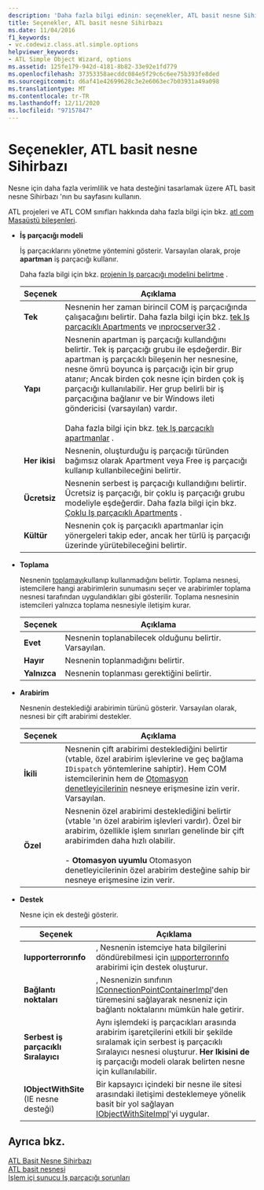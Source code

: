 ```yaml
---
description: 'Daha fazla bilgi edinin: seçenekler, ATL basit nesne Sihirbazı'
title: Seçenekler, ATL basit nesne Sihirbazı
ms.date: 11/04/2016
f1_keywords:
- vc.codewiz.class.atl.simple.options
helpviewer_keywords:
- ATL Simple Object Wizard, options
ms.assetid: 125fe179-942d-4181-8b82-33e92e1fd779
ms.openlocfilehash: 37353358aecddc084e5f29c6c6ee75b393fe8ded
ms.sourcegitcommit: d6af41e42699628c3e2e6063ec7b03931a49a098
ms.translationtype: MT
ms.contentlocale: tr-TR
ms.lasthandoff: 12/11/2020
ms.locfileid: "97157847"
---
```

# <a name="options-atl-simple-object-wizard"></a>Seçenekler, ATL basit nesne Sihirbazı

Nesne için daha fazla verimlilik ve hata desteğini tasarlamak üzere ATL basit nesne Sihirbazı 'nın bu sayfasını kullanın.

ATL projeleri ve ATL COM sınıfları hakkında daha fazla bilgi için bkz. [atl com Masaüstü bileşenleri](../../atl/atl-com-desktop-components.md).

- **İş parçacığı modeli**

   İş parçacıklarını yönetme yöntemini gösterir. Varsayılan olarak, proje **apartman** iş parçacığı kullanır.

   Daha fazla bilgi için bkz. [projenin Iş parçacığı modelini belirtme](../../atl/specifying-the-threading-model-for-a-project-atl.md) .

   |Seçenek|Açıklama|
   |------------|-----------------|
   |**Tek**|Nesnenin her zaman birincil COM iş parçacığında çalışacağını belirtir. Daha fazla bilgi için bkz. [tek Iş parçacıklı Apartments](/windows/win32/com/single-threaded-apartments) ve [ınprocserver32](/windows/win32/com/inprocserver32) .|
   |**Yapı**|Nesnenin apartman iş parçacığı kullandığını belirtir. Tek iş parçacığı grubu ile eşdeğerdir. Bir apartman iş parçacıklı bileşenin her nesnesine, nesne ömrü boyunca iş parçacığı için bir grup atanır; Ancak birden çok nesne için birden çok iş parçacığı kullanılabilir. Her grup belirli bir iş parçacığına bağlanır ve bir Windows ileti göndericisi (varsayılan) vardır.<br /><br /> Daha fazla bilgi için bkz. [tek Iş parçacıklı apartmanlar](/windows/win32/com/single-threaded-apartments) .|
   |**Her ikisi**|Nesnenin, oluşturduğu iş parçacığı türünden bağımsız olarak Apartment veya Free iş parçacığı kullanıp kullanbileceğini belirtir.|
   |**Ücretsiz**|Nesnenin serbest iş parçacığı kullandığını belirtir. Ücretsiz iş parçacığı, bir çoklu iş parçacığı grubu modeliyle eşdeğerdir. Daha fazla bilgi için bkz. [Çoklu Iş parçacıklı Apartments](/windows/win32/com/multithreaded-apartments) .|
   |**Kültür**|Nesnenin çok iş parçacıklı apartmanlar için yönergeleri takip eder, ancak her türlü iş parçacığı üzerinde yürütebileceğini belirtir.|

- **Toplama**

   Nesnenin [toplamayı](/windows/win32/com/aggregation)kullanıp kullanmadığını belirtir. Toplama nesnesi, istemcilere hangi arabirimlerin sunumasını seçer ve arabirimler toplama nesnesi tarafından uygulandıkları gibi gösterilir. Toplama nesnesinin istemcileri yalnızca toplama nesnesiyle iletişim kurar.

   |Seçenek|Açıklama|
   |------------|-----------------|
   |**Evet**|Nesnenin toplanabilecek olduğunu belirtir. Varsayılan.|
   |**Hayır**|Nesnenin toplanmadığını belirtir.|
   |**Yalnızca**|Nesnenin toplanması gerektiğini belirtir.|

- **Arabirim**

   Nesnenin desteklediği arabirimin türünü gösterir. Varsayılan olarak, nesnesi bir çift arabirimi destekler.

   |Seçenek|Açıklama|
   |------------|-----------------|
   |**İkili**|Nesnenin çift arabirimi desteklediğini belirtir (vtable, özel arabirim işlevlerine ve geç bağlama `IDispatch` yöntemlerine sahiptir). Hem COM istemcilerinin hem de [Otomasyon denetleyicilerinin](../../mfc/automation-clients.md) nesneye erişmesine izin verir. Varsayılan.|
   |**Özel**|Nesnenin özel arabirimi desteklediğini belirtir (vtable 'ın özel arabirim işlevleri vardır). Özel bir arabirim, özellikle işlem sınırları genelinde bir çift arabirimden daha hızlı olabilir.<br /><br /> - **Otomasyon uyumlu** Otomasyon denetleyicilerinin özel arabirim desteğine sahip bir nesneye erişmesine izin verir.|

- **Destek**

   Nesne için ek desteği gösterir.

   |Seçenek|Açıklama|
   |------------|-----------------|
   |**Iupporterrorınfo**|, Nesnenin istemciye hata bilgilerini döndürebilmesi için [ıupporterrorınfo](../../atl/reference/isupporterrorinfoimpl-class.md) arabirimi için destek oluşturur.|
   |**Bağlantı noktaları**|, Nesnenizin sınıfının [IConnectionPointContainerImpl](../../atl/reference/iconnectionpointcontainerimpl-class.md)'den türemesini sağlayarak nesneniz için bağlantı noktalarını mümkün hale getirir.|
   |**Serbest iş parçacıklı Sıralayıcı**|Aynı işlemdeki iş parçacıkları arasında arabirim işaretçilerini etkili bir şekilde sıralamak için serbest iş parçacıklı Sıralayıcı nesnesi oluşturur. **Her Ikisini de** iş parçacığı modeli olarak belirten nesne için kullanılabilir.|
   |**IObjectWithSite** (IE nesne desteği)|Bir kapsayıcı içindeki bir nesne ile sitesi arasındaki iletişimi desteklemeye yönelik basit bir yol sağlayan [IObjectWithSiteImpl](../../atl/reference/iobjectwithsiteimpl-class.md)'yi uygular.|

## <a name="see-also"></a>Ayrıca bkz.

[ATL Basit Nesne Sihirbazı](../../atl/reference/atl-simple-object-wizard.md)<br/>
[ATL basit nesnesi](../../atl/reference/adding-an-atl-simple-object.md)<br/>
[Işlem içi sunucu Iş parçacığı sorunları](/windows/win32/com/in-process-server-threading-issues)
